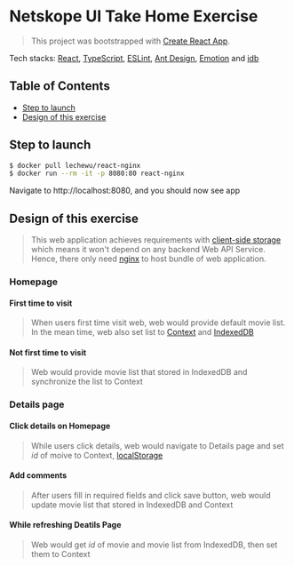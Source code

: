 # Netskope UI Take Home Exercise

> This project was bootstrapped with [Create React App](https://github.com/facebook/create-react-app).

Tech stacks: [React](https://reactjs.org/), [TypeScript](https://www.typescriptlang.org/), [ESLint](https://eslint.org/), [Ant Design](https://ant.design/), [Emotion](https://emotion.sh/docs/introduction) and [idb](https://github.com/jakearchibald/idb#indexeddb-with-usability)

## Table of Contents

- [Step to launch](#step-to-launch)
- [Design of this exercise](#design-of-this-exercise)

<a name="step-to-launch"></a>

## Step to launch

```bash
$ docker pull lechewu/react-nginx
$ docker run --rm -it -p 8080:80 react-nginx
```

Navigate to http://localhost:8080, and you should now see app

<a name="design-of-this-exercise"></a>

## Design of this exercise

> This web application achieves requirements with [client-side storage](https://developer.mozilla.org/en-US/docs/Learn/JavaScript/Client-side_web_APIs/Client-side_storage) which means it won't depend on any backend Web API Service. Hence, there only need [nginx](https://www.nginx.com/) to host bundle of web application.

### Homepage

#### First time to visit

> When users first time visit web, web would provide default movie list. In the mean time, web also set list to [Context](https://zh-hant.reactjs.org/docs/context.html) and [IndexedDB](https://developer.mozilla.org/en-US/docs/Web/API/IndexedDB_API/Using_IndexedDB)

#### Not first time to visit

> Web would provide movie list that stored in IndexedDB and synchronize the list to Context

### Details page

#### Click details on Homepage

> While users click details, web would navigate to Details page and set _id_ of moive to Context, [localStorage](https://developer.mozilla.org/en-US/docs/Web/API/Window/localStorage)

#### Add comments

> After users fill in required fields and click save button, web would update movie list that stored in IndexedDB and Context

#### While refreshing Deatils Page

> Web would get _id_ of movie and movie list from IndexedDB, then set them to Context
